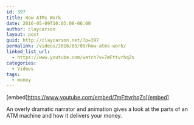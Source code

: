```yaml
---
id: 397
title: How ATMs Work
date: 2016-05-09T10:05:08-06:00
author: claycarson
layout: post
guid: http://claycarson.net/?p=397
permalink: /videos/2016/05/09/how-atms-work/
linked_list_url:
  - https://www.youtube.com/watch?v=7mFttvrhqZs
categories:
  - Videos
tags:
  - money
---
```

[embed]https://www.youtube.com/embed/7mFttvrhqZs[/embed]

An overly dramatic narrator and animation gives a look at the parts of an ATM machine and how it delivers your money.